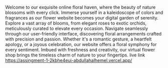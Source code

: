 Welcome to our exquisite online floral haven, where the beauty of nature blossoms with every click. Immerse yourself in a kaleidoscope of colors and fragrances as our flower website becomes your digital garden of serenity. Explore a vast array of blooms, from elegant roses to exotic orchids, meticulously curated to elevate every occasion. Navigate seamlessly through our user-friendly interface, discovering floral arrangements crafted with precision and passion. Whether it's a romantic gesture, a heartfelt apology, or a joyous celebration, our website offers a floral symphony for every sentiment. Imbued with freshness and creativity, our virtual flower shop brings the timeless charm of nature to your fingertips.
live link https://assingment-1-2kbhe4eui-abdullahalhemel.vercel.app/
